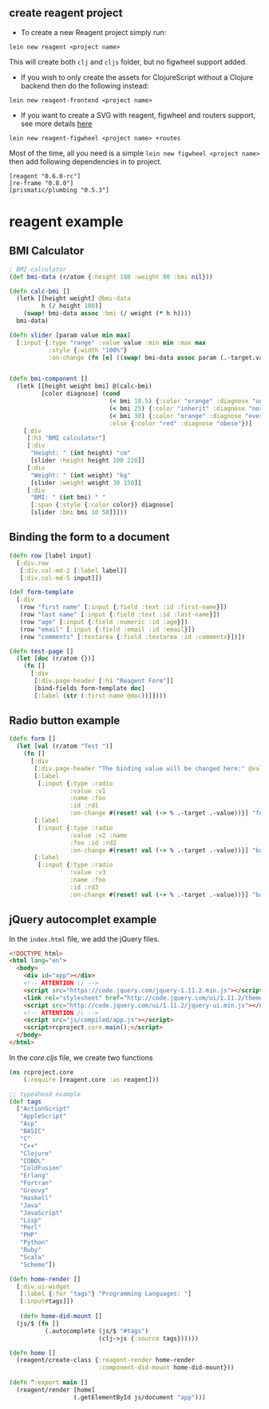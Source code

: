 ## create reagent project
- To create a new Reagent project simply run:
```
lein new reagent <project name>
```
This will create both `clj` and `cljs` folder, but no figwheel support added.

- If you wish to only create the assets for ClojureScript without a Clojure backend then do the following instead:
```
lein new reagent-frontend <project name>
```

- If you want to create a SVG with reagent, figwheel and routers support, see more details [here](https://github.com/gadfly361/reagent-figwheel)
```
lein new reagent-figwheel <project name> +routes
```

Most of the time, all you need is a simple `lein new figwheel <project name>` then add following dependencies in to project.
```
[reagent "0.6.0-rc"]
[re-frame "0.8.0"]
[prismatic/plumbing "0.5.3"]
```
# reagent example

## BMI Calculator
```cljs
; BMI calculator
(def bmi-data (r/atom {:height 180 :weight 80 :bmi nil}))

(defn calc-bmi []
  (letk [[height weight] @bmi-data
         h (/ height 100)]
    (swap! bmi-data assoc :bmi (/ weight (* h h))))
  bmi-data)

(defn slider [param value min max]
  [:input {:type "range" :value value :min min :max max
           :style {:width "100%"}
           :on-change (fn [e] ((swap! bmi-data assoc param (.-target.value e))))}])


(defn bmi-component []
  (letk [[height weight bmi] @(calc-bmi)
         [color diagnose] (cond
                            (< bmi 18.5) {:color "orange" :diagnose "underweight"}
                            (< bmi 25) {:color "inherit" :diagnose "normal"}
                            (< bmi 30) {:color "orange" :diagnose "overweight"}
                            :else {:color "red" :diagnose "obese"})]
    [:div
     [:h3 "BMI calculator"]
     [:div
      "Height: " (int height) "cm"
      [slider :height height 100 220]]
     [:div
      "Weight: " (int weight) "kg"
      [slider :weight weight 30 150]]
     [:div
      "BMI: " (int bmi) " "
      [:span {:style {:color color}} diagnose]
      [slider :bmi bmi 10 50]]]))
```
## Binding the form to a document
```clj
(defn row [label input]
  [:div.row
   [:div.col-md-2 [:label label]]
   [:div.col-md-5 input]])

(def form-template
  [:div
   (row "first name" [:input {:field :text :id :first-name}])
   (row "last name" [:input {:field :text :id :last-name}])
   (row "age" [:input {:field :numeric :id :age}])
   (row "email" [:input {:field :email :id :email}])
   (row "comments" [:textarea {:field :textarea :id :comments}])])

(defn test-page []
  (let [doc (r/atom {})]
    (fn []
      [:div
       [:div.page-header [:h1 "Reagent Form"]]
       [bind-fields form-template doc]
       [:label (str (:first-name @doc))]])))
```

## Radio button example
```cljs
(defn form []
  (let [val (r/atom "Test ")]
    (fn []
      [:div
       [:div.page-header "The binding value will be changed here:" @val]
       [:label
        [:input {:type :radio
                 :value :v1
                 :name :foo
                 :id :rd1
                 :on-change #(reset! val (-> % .-target .-value))}] "foo"]
       [:label
        [:input {:type :radio
                 :value :v2 :name
                 :foo :id :rd2
                 :on-change #(reset! val (-> % .-target .-value))}] "bar"]
       [:label
        [:input {:type :radio
                 :value :v3
                 :name :foo
                 :id :rd3
                 :on-change #(reset! val (-> % .-target .-value))}] "baz"]])))

```


## jQuery autocomplet example

In the `index.html` file, we add the jQuery files.
```html
<!DOCTYPE html>
<html lang="en">
  <body>
    <div id="app"></div>
    <!-- ATTENTION \/ -->
    <script src="https://code.jquery.com/jquery-1.11.2.min.js"></script>
    <link rel="stylesheet" href="http://code.jquery.com/ui/1.11.2/themes/smoothness/jquery-ui.min.css">
    <script src="http://code.jquery.com/ui/1.11.2/jquery-ui.min.js"></script>
    <!-- ATTENTION /\ -->
    <script src="js/compiled/app.js"></script>
    <script>rcproject.core.main();</script>
  </body>
</html>
```

In the *core.cljs* file, we create two functions
```clj
(ns rcproject.core
    (:require [reagent.core :as reagent]))

;; typeahead example
(def tags
  ["ActionScript"
   "AppleScript"
   "Asp"
   "BASIC"
   "C"
   "C++"
   "Clojure"
   "COBOL"
   "ColdFusion"
   "Erlang"
   "Fortran"
   "Groovy"
   "Haskell"
   "Java"
   "JavaScript"
   "Lisp"
   "Perl"
   "PHP"
   "Python"
   "Ruby"
   "Scala"
   "Scheme"])

(defn home-render []
  [:div.ui-widget
   [:label {:for "tags"} "Programming Languages: "]
   [:input#tags]])
   
   (defn home-did-mount []
  (js/$ (fn []
          (.autocomplete (js/$ "#tags") 
                         (clj->js {:source tags})))))

(defn home []
  (reagent/create-class {:reagent-render home-render
                         :component-did-mount home-did-mount}))
                         
(defn ^:export main []
  (reagent/render [home]
                  (.getElementById js/document "app"))) 
```

